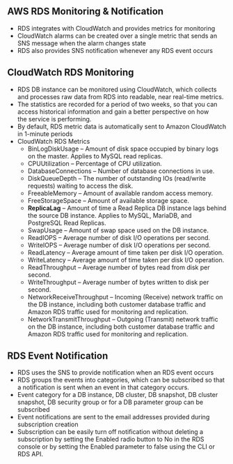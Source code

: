 ## AWS RDS Monitoring & Notification

* RDS integrates with CloudWatch and provides metrics for monitoring
* CloudWatch alarms can be created over a single metric that sends an SNS message when the alarm changes state
* RDS also provides SNS notification whenever any RDS event occurs

## CloudWatch RDS Monitoring

* RDS DB instance can be monitored using CloudWatch, which collects and processes raw data from RDS into readable, near real-time metrics.
* The statistics are recorded for a period of two weeks, so that you can access historical information and gain a better perspective on how the service is performing.
* By default, RDS metric data is automatically sent to Amazon CloudWatch in 1-minute periods
* CloudWatch RDS Metrics
  * BinLogDiskUsage – Amount of disk space occupied by binary logs on the master. Applies to MySQL read replicas.
  * CPUUtilization – Percentage of CPU utilization.
  * DatabaseConnections – Number of database connections in use.
  * DiskQueueDepth – The number of outstanding IOs \(read/write requests\) waiting to access the disk.
  * FreeableMemory – Amount of available random access memory.
  * FreeStorageSpace – Amount of available storage space.
  * **ReplicaLag**
    – Amount of time a Read Replica DB instance lags behind the source DB instance. Applies to MySQL, MariaDB, and PostgreSQL Read Replicas.
  * SwapUsage – Amount of swap space used on the DB instance.
  * ReadIOPS – Average number of disk I/O operations per second.
  * WriteIOPS – Average number of disk I/O operations per second.
  * ReadLatency – Average amount of time taken per disk I/O operation.
  * WriteLatency – Average amount of time taken per disk I/O operation.
  * ReadThroughput – Average number of bytes read from disk per second.
  * WriteThroughput – Average number of bytes written to disk per second.
  * NetworkReceiveThroughput – Incoming \(Receive\) network traffic on the DB instance, including both customer database traffic and Amazon RDS traffic used for monitoring and replication.
  * NetworkTransmitThroughput – Outgoing \(Transmit\) network traffic on the DB instance, including both customer database traffic and Amazon RDS traffic used for monitoring and replication.

## RDS Event Notification

* RDS uses the SNS to provide notification when an RDS event occurs
* RDS groups the events into categories, which can be subscribed so that a notification is sent when an event in that category occurs.
* Event category for a DB instance, DB cluster, DB snapshot, DB cluster snapshot, DB security group or for a DB parameter group can be subscribed
* Event notifications are sent to the email addresses provided during subscription creation
* Subscription can be easily turn off notification without deleting a subscription by setting the Enabled radio button to No in the RDS console or by setting the Enabled parameter to false using the CLI or RDS API.



